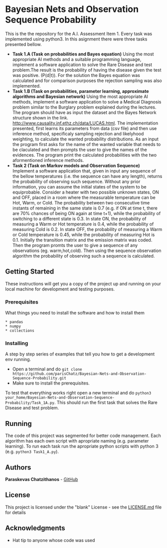 # Bayesian Nets and Observation Sequence Probability

This is the the repository for the A.I. Assessment Item 1. Every task was implemented using python3. In this asignment there were three tasks presented bellow. 
* __Task 1.A (Task on probabilities and Bayes equation)__
Using the most appropriate AI methods and a suitable programming language, implement a software application to solve the Rare Disease and test problem.The result is the  probability of having the disease given the test was positive. (P(d|t)). For the solution the Bayes equation was calculated and for comparison purposes the rejection sampling was also implemented.
* __Task 1.B (Task on probabilities, parameter learning, approximate algorithms and Bayesian network)__
Using the most appropriate AI methods, implement a software application to solve a Medical Diagnosis problem similar to the Burglary problem explained during the lectures. The program should have as input the dataset and the Bayes Network structure shown in the link.
http://www.causality.inf.ethz.ch/data/LUCAS.html. The implementation presented, first learns its parameters from data (csv file) and then use inference method, specificaly sampling rejection and likelyhood weighting, to calculate the wanted probability distributions.
As an input the program first asks for the name of the wanted variable that needs to be claculated and then prompts the user to give the names of the evidences. The program print the calculated probabilities with the two aformentioned inference methods.
* __Task 2 (Task on Markov models and Observation Sequence)__
Implement a software application that, given in input any sequence of the bellow temperatures (i.e. the sequence can have any length), returns the probability of observing such sequence. Without any prior information, you can assume the initial states of the system to be equiprobable.
Consider a heater with two possible unknown states, ON and OFF, placed in a room where the measurable temperature can be Hot, Warm, or Cold.
The probability between two consecutive time instants of remaining in the same state is 0.7 (e.g. if ON at time t, there are 70% chances of being ON again at time t+1), while the probability of switching to a different state is 0.3.
In state ON, the probability of measuring a Warm or Hot temperature is 0.4, while the probability of measuring Cold is 0.2.
In state OFF, the probability of measuring a Warm or Cold temperature is 0.45, while the probability of measuring Hot is 0.1.
Initially the transition matrix and the emission matrix was coded. Then the program promts the user to give a sequence of any observations (eg. warm,hot,cold). Then using the sequence observation algorithm the probability of observing such a sequence is calculated.

## Getting Started

These instructions will get you a copy of the project up and running on your local machine for development and testing purposes.

### Prerequisites

What things you need to install the software and how to install them

```
* pandas
* numpy
* collections
```

### Installing

A step by step series of examples that tell you how to get a development env running.

* Open a terminal and do
`git clone https://github.com/parisChatz/Bayesian-Nets-and-Observation-Sequence-Probability.git`
* Make sure to install the prerequisites.

To test that everything works right open a new terminal and do `python3 your_home/Bayesian-Nets-and-Observation-Sequence-Probability/Task_1A.py`. 
This should run the first task that solves the Rare Disease and test problem.
## Running 

The code of this project was segmented for better code management.
Each algorithm has each own script with apropriate naming (e.g. parameter learning). 
To run each task run the apropriate python scripts with python 3 (e.g. `python3 Task1_A.py`).

## Authors

 **Paraskevas Chatzithanos**  - [GitHub](https://github.com/parisChatz)


## License

This project is licensed under the "blank" License - see the [LICENSE.md](LICENSE.md) file for details

## Acknowledgments

* Hat tip to anyone whose code was used

